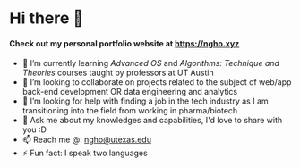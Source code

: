 # Hi there 👋

#### Check out my personal portfolio website at https://ngho.xyz

- 🌱 I’m currently learning _Advanced OS_ and _Algorithms: Technique and Theories_ courses taught by professors at UT Austin
- 👯 I’m looking to collaborate on projects related to the subject of web/app back-end development OR data engineering and analytics
- 🤔 I’m looking for help with finding a job in the tech industry as I am transitioning into the field from working in pharma/biotech
- 💬 Ask me about my knowledges and capabilities, I'd love to share with you :D
- 📫 Reach me @: ngho@utexas.edu
- ⚡ Fun fact: I speak two languages

